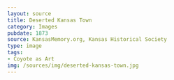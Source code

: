 ```yaml
---
layout: source
title: Deserted Kansas Town
category: Images
pubdate: 1873
source: KansasMemory.org, Kansas Historical Society 
type: image
tags: 
- Coyote as Art
img: /sources/img/deserted-kansas-town.jpg 
---
```

